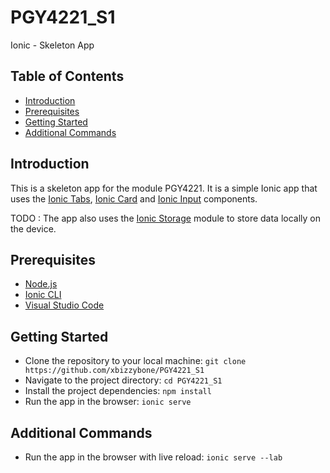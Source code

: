 # PGY4221_S1
Ionic - Skeleton App

## Table of Contents

- [Introduction](#introduction)
- [Prerequisites](#prerequisites)
- [Getting Started](#getting-started)
- [Additional Commands](#additional-commands)

## Introduction

This is a skeleton app for the module PGY4221. It is a simple Ionic app that uses the [Ionic Tabs](https://ionicframework.com/docs/api/tabs), [Ionic Card](https://ionicframework.com/docs/api/card) and [Ionic Input](https://ionicframework.com/docs/api/input) components. 

TODO : The app also uses the [Ionic Storage](https://ionicframework.com/docs/building/storage) module to store data locally on the device.

## Prerequisites

- [Node.js](https://nodejs.org/en/)
- [Ionic CLI](https://ionicframework.com/docs/cli)
- [Visual Studio Code](https://code.visualstudio.com/)

## Getting Started

- Clone the repository to your local machine: `git clone https://github.com/xbizzybone/PGY4221_S1`
- Navigate to the project directory: `cd PGY4221_S1`
- Install the project dependencies: `npm install`
- Run the app in the browser: `ionic serve`

## Additional Commands

- Run the app in the browser with live reload: `ionic serve --lab`